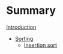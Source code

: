 # Summary

[Introduction](README.md)

- [Sorting](sorting/README.md)
    - [Insertion sort](sorting/insertion_sort.md)
